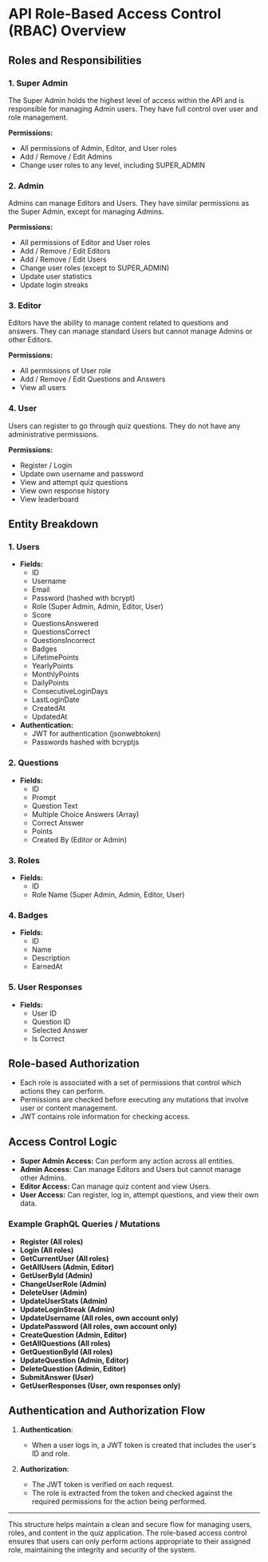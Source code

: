 # API Role-Based Access Control (RBAC) Overview

## Roles and Responsibilities

### 1. Super Admin

The Super Admin holds the highest level of access within the API and is responsible for managing Admin users. They have full control over user and role management.

**Permissions:**

- All permissions of Admin, Editor, and User roles
- Add / Remove / Edit Admins
- Change user roles to any level, including SUPER_ADMIN

### 2. Admin

Admins can manage Editors and Users. They have similar permissions as the Super Admin, except for managing Admins.

**Permissions:**

- All permissions of Editor and User roles
- Add / Remove / Edit Editors
- Add / Remove / Edit Users
- Change user roles (except to SUPER_ADMIN)
- Update user statistics
- Update login streaks

### 3. Editor

Editors have the ability to manage content related to questions and answers. They can manage standard Users but cannot manage Admins or other Editors.

**Permissions:**

- All permissions of User role
- Add / Remove / Edit Questions and Answers
- View all users

### 4. User

Users can register to go through quiz questions. They do not have any administrative permissions.

**Permissions:**

- Register / Login
- Update own username and password
- View and attempt quiz questions
- View own response history
- View leaderboard

## Entity Breakdown

### 1. Users

- **Fields:**
  - ID
  - Username
  - Email
  - Password (hashed with bcrypt)
  - Role (Super Admin, Admin, Editor, User)
  - Score
  - QuestionsAnswered
  - QuestionsCorrect
  - QuestionsIncorrect
  - Badges
  - LifetimePoints
  - YearlyPoints
  - MonthlyPoints
  - DailyPoints
  - ConsecutiveLoginDays
  - LastLoginDate
  - CreatedAt
  - UpdatedAt
- **Authentication:**
  - JWT for authentication (jsonwebtoken)
  - Passwords hashed with bcryptjs

### 2. Questions

- **Fields:**
  - ID
  - Prompt
  - Question Text
  - Multiple Choice Answers (Array)
  - Correct Answer
  - Points
  - Created By (Editor or Admin)

### 3. Roles

- **Fields:**
  - ID
  - Role Name (Super Admin, Admin, Editor, User)

### 4. Badges

- **Fields:**
  - ID
  - Name
  - Description
  - EarnedAt

### 5. User Responses

- **Fields:**
  - User ID
  - Question ID
  - Selected Answer
  - Is Correct

## Role-based Authorization

- Each role is associated with a set of permissions that control which actions they can perform.
- Permissions are checked before executing any mutations that involve user or content management.
- JWT contains role information for checking access.

## Access Control Logic

- **Super Admin Access:** Can perform any action across all entities.
- **Admin Access:** Can manage Editors and Users but cannot manage other Admins.
- **Editor Access:** Can manage quiz content and view Users.
- **User Access:** Can register, log in, attempt questions, and view their own data.

### Example GraphQL Queries / Mutations

- **Register (All roles)**
- **Login (All roles)**
- **GetCurrentUser (All roles)**
- **GetAllUsers (Admin, Editor)**
- **GetUserById (Admin)**
- **ChangeUserRole (Admin)**
- **DeleteUser (Admin)**
- **UpdateUserStats (Admin)**
- **UpdateLoginStreak (Admin)**
- **UpdateUsername (All roles, own account only)**
- **UpdatePassword (All roles, own account only)**
- **CreateQuestion (Admin, Editor)**
- **GetAllQuestions (All roles)**
- **GetQuestionById (All roles)**
- **UpdateQuestion (Admin, Editor)**
- **DeleteQuestion (Admin, Editor)**
- **SubmitAnswer (User)**
- **GetUserResponses (User, own responses only)**

## Authentication and Authorization Flow

1. **Authentication**:

   - When a user logs in, a JWT token is created that includes the user's ID and role.

2. **Authorization**:
   - The JWT token is verified on each request.
   - The role is extracted from the token and checked against the required permissions for the action being performed.

---

This structure helps maintain a clean and secure flow for managing users, roles, and content in the quiz application. The role-based access control ensures that users can only perform actions appropriate to their assigned role, maintaining the integrity and security of the system.
